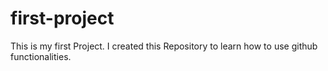 # first-project
This is my first Project.
I created this Repository to learn how to use github functionalities.


